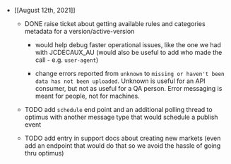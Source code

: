 - [[August 12th, 2021]]
	 - DONE raise ticket about getting available rules and categories metadata for a version/active-version
		 - would help debug faster operational issues, like the one we had with JCDECAUX_AU (would also be useful to add who made the call - e.g. `user-agent`)

		 - change errors reported from `unknown` to `missing or haven't been data has not been uploaded`. Unknown is useful for an API consumer, but not as useful for a QA person. Error messaging is meant for people, not for machines.

	 - TODO  add `schedule` end point and an additional polling thread to optimus with another message type that would schedule a publish event

	 - TODO add entry in support docs about creating new markets (even add an endpoint that would do that so we avoid the hassle of going thru optimus)
